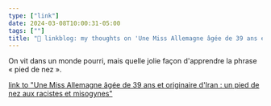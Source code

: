 ```yaml
---
type: ["link"]
date: 2024-03-08T10:00:31-05:00
tags: [""]
title: "🔗 linkblog: my thoughts on 'Une Miss Allemagne âgée de 39 ans et originaire d'Iran : un pied de nez aux racistes et misogynes'"
---
```

On vit dans un monde pourri, mais quelle jolie façon d'apprendre la phrase « pied de nez ».

[link to "Une Miss Allemagne âgée de 39 ans et originaire d'Iran : un pied de nez aux racistes et misogynes"](https://www.france24.com/fr/europe/20240308-une-miss-allemagne-%C3%A2g%C3%A9e-de-39-ans-et-originaire-d-iran-un-pied-de-nez-aux-racistes-et-misogynes)
